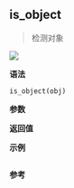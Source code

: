 ## is_object

> 检测对象

![](https://img.shields.io/badge/-Object-blue)

**语法**

`is_object(obj)`

**参数**

**返回值**

**示例**

```js

```

**参考**

